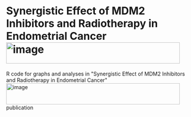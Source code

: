 # Synergistic Effect of MDM2 Inhibitors and Radiotherapy in Endometrial Cancer<img width="468" height="57" alt="image" src="https://github.com/user-attachments/assets/db6cd486-b5ab-4736-9b22-98dcb9d688c6" />

R code for graphs and analyses in "Synergistic Effect of MDM2 Inhibitors and Radiotherapy in Endometrial Cancer"<img width="468" height="57" alt="image" src="https://github.com/user-attachments/assets/f1cce737-bb0c-4ed1-8cf5-5e653c2381bc" />
publication
